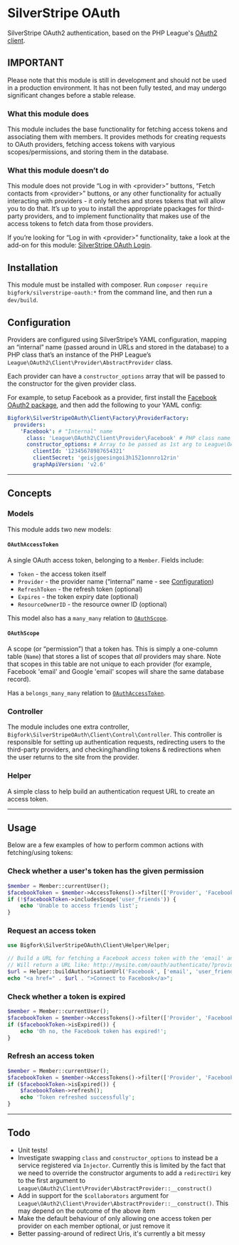 # SilverStripe OAuth

SilverStripe OAuth2 authentication, based on the PHP League's [OAuth2 client](http://oauth2-client.thephpleague.com/).

## IMPORTANT

Please note that this module is still in development and should not be used in a production environment. It has not been fully tested, and may undergo significant changes before a stable release.

### What this module does
This module includes the base functionality for fetching access tokens and associating them with members. It provides methods for creating requests to OAuth providers, fetching access tokens with varyious scopes/permissions, and storing them in the database.

### What this module doesn’t do

This module does not provide “Log in with &lt;provider&gt;” buttons, “Fetch contacts from &lt;provider&gt;” buttons, or any other functionality for actually interacting with providers - it only fetches and stores tokens that will allow you to do that. It’s up to you to install the appropriate ppackages for third-party providers, and to implement functionality that makes use of the access tokens to fetch data from those providers.

If you’re looking for “Log in with &lt;provider&gt;” functionality, take a look at the add-on for this module: [SilverStripe OAuth Login](https://github.com/bigfork/silverstripe-oauth2-login).

## Installation

This module must be installed with composer. Run `composer require bigfork/silverstripe-oauth:*` from the command line, and then run a `dev/build`.

## Configuration

Providers are configured using SilverStripe’s YAML configuration, mapping an “internal” name (passed around in URLs and stored in the database) to a PHP class that’s an instance of the PHP League’s `League\OAuth2\Client\Provider\AbstractProvider` class.

Each provider can have a `constructor_options` array that will be passed to the constructor for the given provider class.

For example, to setup Facebook as a provider, first install the [Facebook OAuth2 package](https://github.com/thephpleague/oauth2-facebook), and then add the following to your YAML config:

```yml
Bigfork\SilverStripeOAuth\Client\Factory\ProviderFactory:
  providers:
    'Facebook': # "Internal" name
      class: 'League\OAuth2\Client\Provider\Facebook' # PHP class name
      constructor_options: # Array to be passed as 1st arg to League\OAuth2\Client\Provider\Facebook::__construct()
        clientId: '12345678987654321'
        clientSecret: 'geisjgoesingoi3h1521onnro12rin'
        graphApiVersion: 'v2.6'
```

---

## Concepts

### Models

This module adds two new models:

#### `OAuthAccessToken`

A single OAuth access token, belonging to a `Member`. Fields include:

- `Token` - the access token itself
- `Provider` - the provider name (“internal” name - see [Configuration](#configuration))
- `RefreshToken` - the refresh token (optional)
- `Expires` - the token expiry date (optional)
- `ResourceOwnerID` - the resource owner ID (optional)

This model also has a `many_many` relation to [`OAuthScope`](#OAuthScope).

#### `OAuthScope`

A scope (or “permission”) that a token has. This is simply a one-column table (`Name`) that stores a list of scopes that _all_ providers may share. Note that scopes in this table are not unique to each provider (for example, Facebook 'email' and Google 'email' scopes will share the same database record).

Has a `belongs_many_many` relation to [`OAuthAccessToken`](#OAuthAccessToken).

### Controller

The module includes one extra controller, `Bigfork\SilverStripeOAuth\Client\Control\Controller`. This controller is responsible for setting up authentication requests, redirecting users to the third-party providers, and checking/handling tokens & redirections when the user returns to the site from the provider.

### Helper

A simple class to help build an authentication request URL to create an access token.

---

## Usage

Below are a few examples of how to perform common actions with fetching/using tokens:

### Check whether a user's token has the given permission

```php
$member = Member::currentUser();
$facebookToken = $member->AccessTokens()->filter(['Provider', 'Facebook'])->first();
if (!$facebookToken->includesScope('user_friends')) {
    echo 'Unable to access friends list';
}
```

### Request an access token

```php
use Bigfork\SilverStripeOAuth\Client\Helper\Helper;

// Build a URL for fetching a Facebook access token with the 'email' and 'user_friends' permissions
// Will return a URL like: http://mysite.com/oauth/authenticate/?provider=Facebook&scope%5B0%5D=email&scope%5B2%5D=user_friends
$url = Helper::buildAuthorisationUrl('Facebook', ['email', 'user_friends']);
echo "<a href=" . $url . ">Connect to Facebook</a>";
```

### Check whether a token is expired
```php
$member = Member::currentUser();
$facebookToken = $member->AccessTokens()->filter(['Provider', 'Facebook'])->first();
if ($facebookToken->isExpired()) {
    echo 'Oh no, the Facebook token has expired!';
}
```

### Refresh an access token

```php
$member = Member::currentUser();
$facebookToken = $member->AccessTokens()->filter(['Provider', 'Facebook'])->first();
if ($facebookToken->isExpired()) {
    $facebookToken->refresh();
    echo 'Token refreshed successfully';
}
```

---

## Todo

- Unit tests!
- Investigate swapping `class` and `constructor_options` to instead be a service registered via `Injector`. Currently this is limited by the fact that we need to override the constructor arguments to add a `redirectUri` key to the first argument to `League\OAuth2\Client\Provider\AbstractProvider::__construct()`
- Add in support for the `$collaborators` argument for `League\OAuth2\Client\Provider\AbstractProvider::__construct()`. This may depend on the outcome of the above item
- Make the default behaviour of only allowing one access token per provider on each member optional, or just remove it
- Better passing-around of redirect Uris, it's currently a bit messy
